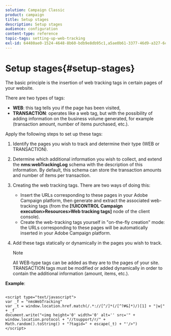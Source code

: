 ```yaml
---
solution: Campaign Classic
product: campaign
title: Setup stages
description: Setup stages
audience: configuration
content-type: reference
topic-tags: setting-up-web-tracking
exl-id: 64480ae0-1524-4648-8b60-bdb9e8db95c1,a5ae0b61-3377-46d9-a327-6c897eeda770
---
```

# Setup stages{#setup-stages}

The basic principle is the insertion of web tracking tags in certain pages of your website.

There are two types of tags:

* **WEB**: this tag tells you if the page has been visited,
* **TRANSACTION**: operates like a web tag, but with the possibility of adding information on the business volume generated, for example (transaction amount, number of items purchased, etc.).

Apply the following steps to set up these tags:

1. Identify the pages you wish to track and determine their type (WEB or TRANSACTION).
1. Determine which additional information you wish to collect, and extend the **nms:webTrackingLog** schema with the description of this information. By default, this schema can store the transaction amounts and number of items per transaction.
1. Creating the web tracking tags. There are two ways of doing this:

    * Insert the URLs corresponding to these pages in your Adobe Campaign platform, then generate and extract the associated web-tracking tags (from the **[!UICONTROL Campaign execution>Resources>Web tracking tags]** node of the client console). 
    * Create the web-tracking tags yourself in "on-the-fly creation" mode: the URLs corresponding to these pages will be automatically inserted in your Adobe Campaign platform.

1. Add these tags statically or dynamically in the pages you wish to track.

   >[!NOTE]
   >
   >All WEB-type tags can be added as they are to the pages of your site. TRANSACTION tags must be modified or added dynamically in order to contain the additional information (amount, items, etc.).

**Example**:

```

<script type="text/javascript">
var _f = "nmsWebTracking"
var _t = window.location.href.match(/.*://[^/]*(/[^?#&]*)/)[1] + "|w|" + _f
document.write("<img height='0' width='0' alt='' src='" +
window.location.protocol + "//tsupport/r/" +
Math.random().toString() + "?tagid=" + escape(_t) + "'/>")
</script>

```
